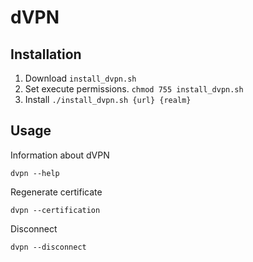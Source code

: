 # dVPN

## Installation

1. Download ```install_dvpn.sh```
2. Set execute permissions. ```chmod 755 install_dvpn.sh```
3. Install ```./install_dvpn.sh {url} {realm}```

## Usage

Information about dVPN

```dvpn --help```

Regenerate certificate

```dvpn --certification```

Disconnect

```dvpn --disconnect```
